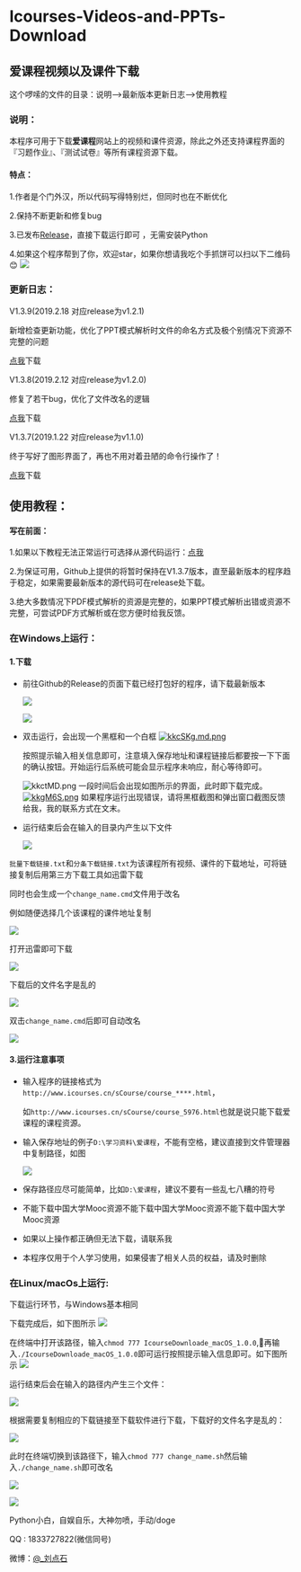 # Icourses-Videos-and-PPTs-Download
## 爱课程视频以及课件下载

这个啰嗦的文件的目录：说明-->最新版本更新日志-->使用教程

### 说明：

本程序可用于下载**爱课程**网站上的视频和课件资源，除此之外还支持课程界面的『习题作业』、『测试试卷』等所有课程资源下载。

#### 特点：

1.作者是个门外汉，所以代码写得特别烂，但同时也在不断优化

2.保持不断更新和修复bug

3.已发布[Release](https://github.com/LiuDianshi/Icourses-Videos-and-PPTs-Download/releases)，直接下载运行即可 ，无需安装Python

4.如果这个程序帮到了你，欢迎star，如果你想请我吃个手抓饼可以扫以下二维码😊
![](http://ww1.sinaimg.cn/large/006y4Bmtly1g03wzdcmmej30m80gowli.jpg)

### 更新日志：

V1.3.9(2019.2.18 对应release为v1.2.1)

新增检查更新功能，优化了PPT模式解析时文件的命名方式及极个别情况下资源不完整的问题

[点我](https://github.com/LiuDianshi/Icourses-Videos-and-PPTs-Download/releases/tag/v1.2.1)下载

V1.3.8(2019.2.12 对应release为v1.2.0)

修复了若干bug，优化了文件改名的逻辑

[点我](https://github.com/LiuDianshi/Icourses-Videos-and-PPTs-Download/releases/tag/v1.2.0)下载


V1.3.7(2019.1.22 对应release为v1.1.0)

终于写好了图形界面了，再也不用对着丑陋的命令行操作了！

[点我](https://github.com/LiuDianshi/Icourses-Videos-and-PPTs-Download/releases/tag/v1.1.0)下载


## 使用教程：

#### 写在前面：
1.如果以下教程无法正常运行可选择从源代码运行：[点我](https://github.com/LiuDianshi/Icourses-Videos-and-PPTs-Download/blob/master/从源代码运行.md)

2.为保证可用，Github上提供的将暂时保持在V1.3.7版本，直至最新版本的程序趋于稳定，如果需要最新版本的源代码可在release处下载。

3.绝大多数情况下PDF模式解析的资源是完整的，如果PPT模式解析出错或资源不完整，可尝试PDF方式解析或在您方便时给我反馈。

### 在Windows上运行：

#### 1.下载

- 前往Github的Release的页面下载已经打包好的程序，请下载最新版本

  ![](https://ws1.sinaimg.cn/large/006y4Bmtly1fyzlmxg3ebj313g0kj40l.jpg)

  ![](https://ws1.sinaimg.cn/large/006y4Bmtly1fyzlmxn6onj30xa0dsjsk.jpg)


- 双击运行，会出现一个黑框和一个白框
[![kkcSKg.md.png](https://s2.ax1x.com/2019/01/22/kkcSKg.md.png)](https://imgchr.com/i/kkcSKg)

  按照提示输入相关信息即可，注意填入保存地址和课程链接后都要按一下下面的确认按钮。开始运行后系统可能会显示程序未响应，耐心等待即可。

  ![kkctMD.png](https://s2.ax1x.com/2019/01/22/kkctMD.png)
   一段时间后会出现如图所示的界面，此时即下载完成。
   [![kkgM6S.png](https://s2.ax1x.com/2019/01/22/kkgM6S.png)](https://imgchr.com/i/kkgM6S)
   如果程序运行出现错误，请将黑框截图和弹出窗口截图反馈给我，我的联系方式在文末。

- 运行结束后会在输入的目录内产生以下文件

  ![](https://ws1.sinaimg.cn/large/006y4Bmtly1fyzm9q1o7xj30y50jwq4e.jpg)

`批量下载链接.txt`和`分条下载链接.txt`为该课程所有视频、课件的下载地址，可将链接复制后用第三方下载工具如迅雷下载

同时也会生成一个`change_name.cmd`文件用于改名

例如随便选择几个该课程的课件地址复制

![](https://ws1.sinaimg.cn/large/006y4Bmtly1fw894r0qr3j30tp0hgwp7.jpg)

打开迅雷即可下载

![](https://ws1.sinaimg.cn/large/006y4Bmtly1fw896acb5gj30x90m3786.jpg)

下载后的文件名字是乱的

![](https://ws1.sinaimg.cn/large/006y4Bmtly1fw897ccbpqj30vg0llter.jpg)

双击`change_name.cmd`后即可自动改名

![](https://ws1.sinaimg.cn/large/006y4Bmtly1fw89cqit04j30vf0lmjw5.jpg)



#### 3.运行注意事项

- 输入程序的链接格式为`http://www.icourses.cn/sCourse/course_****.html`，

  如`http://www.icourses.cn/sCourse/course_5976.html`也就是说只能下载爱课程的课程资源。

- 输入保存地址的例子`D:\学习资料\爱课程`，不能有空格，建议直接到文件管理器中复制路径，如图

  ![](https://ws1.sinaimg.cn/large/006mO5TVly1fp21qd08nwj30wm0640t6.jpg)

- 保存路径应尽可能简单，比如`D:\爱课程`，建议不要有一些乱七八糟的符号

- 不能下载中国大学Mooc资源不能下载中国大学Mooc资源不能下载中国大学Mooc资源

- 如果以上操作都正确但无法下载，请联系我

- 本程序仅用于个人学习使用，如果侵害了相关人员的权益，请及时删除

### 在Linux/macOs上运行:

下载运行环节，与Windows基本相同

下载完成后，如下图所示
![](https://ws1.sinaimg.cn/large/006y4Bmtly1fyzn8wga1ej319k0u8qdl.jpg)

在终端中打开该路径，输入`chmod 777 IcourseDownloade_macOS_1.0.0`,再输入`./IcourseDownloade_macOS_1.0.0`即可运行按照提示输入信息即可。如下图所示
![](https://ws1.sinaimg.cn/large/006y4Bmtly1fyzneo2j57j30vo0p4q6k.jpg)

运行结束后会在输入的路径内产生三个文件：

![](https://ws1.sinaimg.cn/large/006y4Bmtly1fvvknkescbj316s0o8dpp.jpg)

根据需要复制相应的下载链接至下载软件进行下载，下载好的文件名字是乱的：

![](https://ws1.sinaimg.cn/large/006y4Bmtly1fvvknkpnqoj316s0t64ge.jpg)

此时在终端切换到该路径下，输入`chmod 777 change_name.sh`然后输入`./change_name.sh`即可改名

![](https://ws1.sinaimg.cn/large/006y4Bmtly1fvvknlbr8aj30vo0p4gmp.jpg)

![](https://ws1.sinaimg.cn/large/006y4Bmtly1fvvknl32gkj316s0t6wwj.jpg)


Python小白，自娱自乐，大神勿喷，手动/doge

QQ : 1833727822(微信同号)

微博：[@_刘点石](http://weibo.com/u/6000289349?refer_flag=1001030201_)





